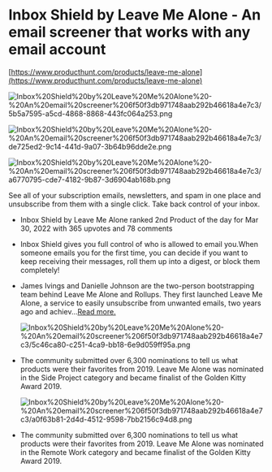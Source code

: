 # Inbox Shield by Leave Me Alone - An email screener that works with any email account

[https://www.producthunt.com/products/leave-me-alone](https://www.producthunt.com/products/leave-me-alone)

![Inbox%20Shield%20by%20Leave%20Me%20Alone%20-%20An%20email%20screener%206f50f3db971748aab292b46618a4e7c3/5b5a7595-a5cd-4868-8868-443fc064a253.png](Inbox%20Shield%20by%20Leave%20Me%20Alone%20-%20An%20email%20screener%206f50f3db971748aab292b46618a4e7c3/5b5a7595-a5cd-4868-8868-443fc064a253.png)

![Inbox%20Shield%20by%20Leave%20Me%20Alone%20-%20An%20email%20screener%206f50f3db971748aab292b46618a4e7c3/de725ed2-9c14-441d-9a07-3b64b96dde2e.png](Inbox%20Shield%20by%20Leave%20Me%20Alone%20-%20An%20email%20screener%206f50f3db971748aab292b46618a4e7c3/de725ed2-9c14-441d-9a07-3b64b96dde2e.png)

![Inbox%20Shield%20by%20Leave%20Me%20Alone%20-%20An%20email%20screener%206f50f3db971748aab292b46618a4e7c3/a6770795-cde7-4182-9b87-3d6904ab168b.png](Inbox%20Shield%20by%20Leave%20Me%20Alone%20-%20An%20email%20screener%206f50f3db971748aab292b46618a4e7c3/a6770795-cde7-4182-9b87-3d6904ab168b.png)

See all of your subscription emails, newsletters, and spam in one place and unsubscribe from them with a single click. Take back control of your inbox.

- Inbox Shield by Leave Me Alone ranked 2nd Product of the day for Mar 30, 2022 with 365 upvotes and 78 comments
- Inbox Shield gives you full control of who is allowed to email you.When someone emails you for the first time, you can decide if you want to keep receiving their messages, roll them up into a digest, or block them completely!
- James Ivings and Danielle Johnson are the two-person bootstrapping team behind Leave Me Alone and Rollups. They first launched Leave Me Alone, a service to easily unsubscribe from unwanted emails, two years ago and achiev...[Read more.](https://www.producthunt.com/stories/these-bootstrapping-makers-always-start-by-validating-their-ideas)
    
    ![Inbox%20Shield%20by%20Leave%20Me%20Alone%20-%20An%20email%20screener%206f50f3db971748aab292b46618a4e7c3/5c46ca80-c251-4ca9-bb18-6e9d059ff95a.png](Inbox%20Shield%20by%20Leave%20Me%20Alone%20-%20An%20email%20screener%206f50f3db971748aab292b46618a4e7c3/5c46ca80-c251-4ca9-bb18-6e9d059ff95a.png)
    
- The community submitted over 6,300 nominations to tell us what products were their favorites from 2019. Leave Me Alone was nominated in the Side Project category and became finalist of the Golden Kitty Award 2019.
    
    ![Inbox%20Shield%20by%20Leave%20Me%20Alone%20-%20An%20email%20screener%206f50f3db971748aab292b46618a4e7c3/a0f63b81-2d4d-4512-9598-7bb2156c94d8.png](Inbox%20Shield%20by%20Leave%20Me%20Alone%20-%20An%20email%20screener%206f50f3db971748aab292b46618a4e7c3/a0f63b81-2d4d-4512-9598-7bb2156c94d8.png)
    
- The community submitted over 6,300 nominations to tell us what products were their favorites from 2019. Leave Me Alone was nominated in the Remote Work category and became finalist of the Golden Kitty Award 2019.